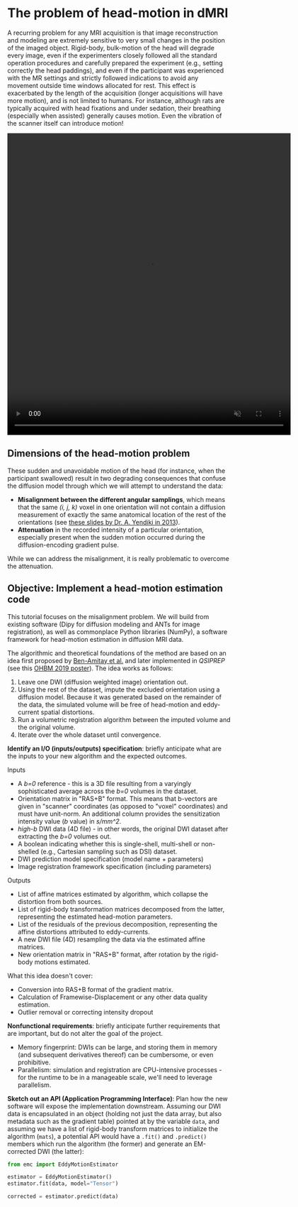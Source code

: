 # The problem of head-motion in dMRI

A recurring problem for any MRI acquisition is that image reconstruction and modeling are extremely sensitive to very small changes in the position of the imaged object.
Rigid-body, bulk-motion of the head will degrade every image, even if the experimenters closely followed all the standard operation procedures and carefully prepared the experiment (e.g., setting correctly the head paddings), and even if the participant was experienced with the MR settings and strictly followed indications to avoid any movement outside time windows allocated for rest.
This effect is exacerbated by the length of the acquisition (longer acquisitions will have more motion), and is not limited to humans.
For instance, although rats are typically acquired with head fixations and under sedation, their breathing (especially when assisted) generally causes motion.
Even the vibration of the scanner itself can introduce motion!

<video width="640" height="680" loop="yes" muted="yes" autoplay="yes" controls="yes"><source src="../videos/hm-sagittal.mp4" type="video/mp4"/></video>

## Dimensions of the head-motion problem

These sudden and unavoidable motion of the head (for instance, when the participant swallowed) result in two degrading consequences that confuse the diffusion model through which we will attempt to understand the data:

- **Misalignment between the different angular samplings**, which means that the same *(i, j, k)* voxel in one orientation will not contain a diffusion measurement of exactly the same anatomical location of the rest of the orientations (see [these slides by Dr. A. Yendiki in 2013](http://ftp.nmr.mgh.harvard.edu/pub/docs/TraculaNov2013/tracula.workshop.iv.pdf)).
- **Attenuation** in the recorded intensity of a particular orientation, especially present when the sudden motion occurred during the diffusion-encoding gradient pulse.

While we can address the misalignment, it is really problematic to overcome the attenuation.

## Objective: Implement a head-motion estimation code

This tutorial focuses on the misalignment problem.
We will build from existing software (Dipy for diffusion modeling and ANTs for image registration), as well as commonplace Python libraries (NumPy), a software framework for head-motion estimation in diffusion MRI data.

The algorithmic and theoretical foundations of the method are based on an idea first proposed by [Ben-Amitay et al.](https://pubmed.ncbi.nlm.nih.gov/22183784/) and later implemented in *QSIPREP* (see this [OHBM 2019 poster](https://github.com/mattcieslak/ohbm_shoreline/blob/master/cieslakOHBM2019.pdf)).
The idea works as follows:

  1. Leave one DWI (diffusion weighted image) orientation out.
  2. Using the rest of the dataset, impute the excluded orientation using a diffusion model.
     Because it was generated based on the remainder of the data, the simulated volume will be
     free of head-motion and eddy-current spatial distortions.
  3. Run a volumetric registration algorithm between the imputed volume and the original volume.
  4. Iterate over the whole dataset until convergence.

**Identify an I/O (inputs/outputs) specification**: briefly anticipate what are the inputs to your new algorithm and the expected outcomes.

Inputs

- A *b=0* reference - this is a 3D file resulting from a varyingly sophisticated average across the *b=0* volumes in the dataset.
- Orientation matrix in "RAS+B" format. This means that b-vectors are given in "scanner" coordinates (as opposed to "voxel" coordinates) and must have unit-norm. An additional column provides the sensitization intensity value (*b* value) in *s/mm^2*.
- *high-b* DWI data (4D file) - in other words, the original DWI dataset after extracting the *b=0* volumes out.
- A boolean indicating whether this is single-shell, multi-shell or non-shelled (e.g., Cartesian sampling such as DSI) dataset.
- DWI prediction model specification (model name + parameters)
- Image registration framework specification (including parameters)

Outputs

- List of affine matrices estimated by algorithm, which collapse the distortion from both sources.
- List of rigid-body transformation matrices decomposed from the latter, representing the estimated head-motion parameters.
- List of the residuals of the previous decomposition, representing the affine distortions attributed to eddy-currents.
- A new DWI file (4D) resampling the data via the estimated affine matrices.
- New orientation matrix in "RAS+B" format, after rotation by the rigid-body motions estimated.

What this idea doesn't cover:

- Conversion into RAS+B format of the gradient matrix.
- Calculation of Framewise-Displacement or any other data quality estimation.
- Outlier removal or correcting intensity dropout

**Nonfunctional requirements**: briefly anticipate further requirements that are important, but do not alter the goal of the project.

- Memory fingerprint: DWIs can be large, and storing them in memory (and subsequent derivatives thereof) can be cumbersome, or even prohibitive.
- Parallelism: simulation and registration are CPU-intensive processes - for the runtime to be in a manageable scale, we'll need to leverage parallelism.

**Sketch out an API (Application Programming Interface)**: Plan how the new software will expose the implementation downstream.
Assuming our DWI data is encapsulated in an object (holding not just the data array, but also metadata such as the gradient table)
pointed at by the variable `data`, and assuming we have a list of rigid-body transform matrices to initialize the algorithm (`mats`),
a potential API would have a `.fit()` and `.predict()` members which run the algorithm (the former) and generate an EM-corrected
DWI (the latter):

```Python
from emc import EddyMotionEstimator

estimator = EddyMotionEstimator()
estimator.fit(data, model="Tensor")

corrected = estimator.predict(data)
```

